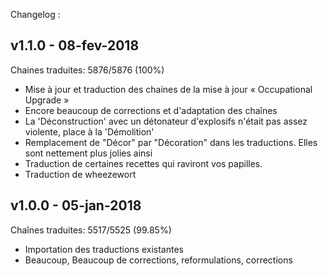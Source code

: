 Changelog :

v1.1.0 - 08-fev-2018
--------------------
Chaines traduites: 5876/5876 (100%)

* Mise à jour et traduction des chaines de la mise à jour « Occupational Upgrade »
* Encore beaucoup de corrections et d'adaptation des chaînes
* La 'Déconstruction' avec un détonateur d'explosifs n'était pas assez violente,
  place à la 'Démolition'
* Remplacement de "Décor" par "Décoration" dans les traductions. Elles sont
  nettement plus jolies ainsi
* Traduction de certaines recettes qui raviront vos papilles.
* Traduction de wheezewort

v1.0.0 - 05-jan-2018
--------------------
Chaînes traduites: 5517/5525 (99.85%)

* Importation des traductions existantes
* Beaucoup, Beaucoup de corrections, reformulations, corrections
